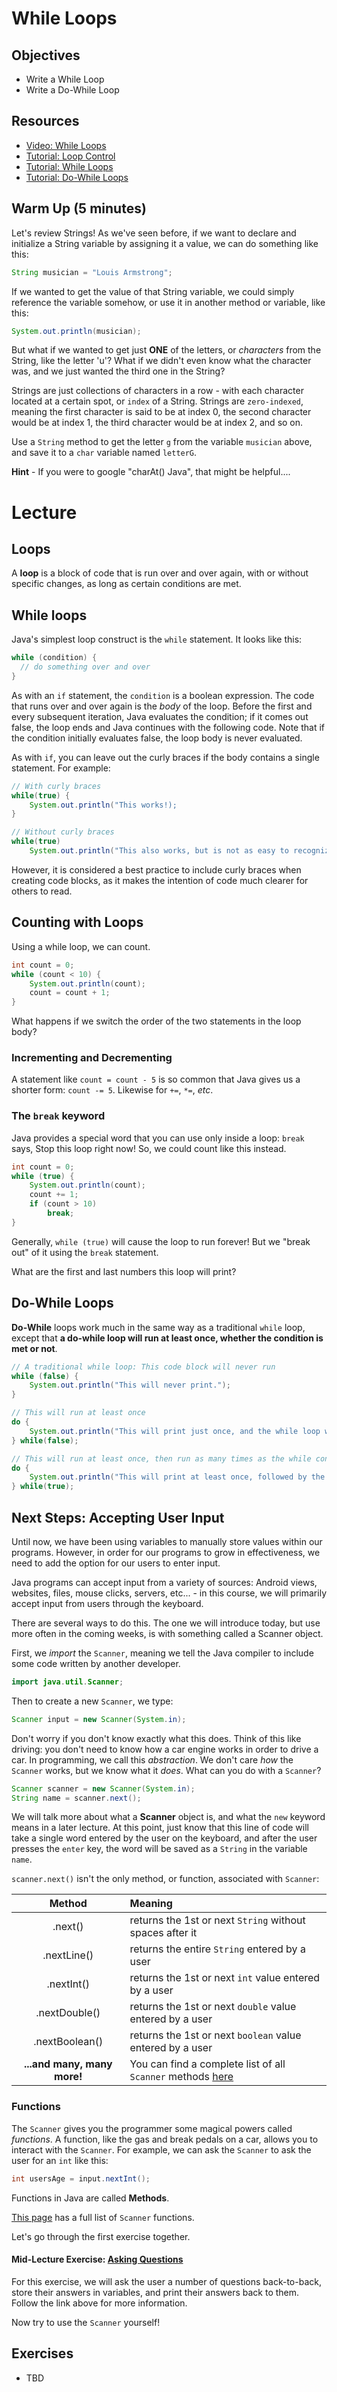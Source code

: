 # While Loops

## Objectives
* Write a While Loop
* Write a Do-While Loop

## Resources
* [Video: While Loops](https://www.youtube.com/watch?v=vnAYHVwrO4c)
* [Tutorial: Loop Control](https://www.tutorialspoint.com/java/java_loop_control.htm)
* [Tutorial: While Loops](https://www.tutorialspoint.com/java/java_while_loop.htm)
* [Tutorial: Do-While Loops](https://www.tutorialspoint.com/java/java_do_while_loop.htm)

## Warm Up (5 minutes)

Let's review Strings! As we've seen before, if we want to declare and initialize a String variable by assigning it a value, we can do something like this:

```java
String musician = "Louis Armstrong";
```

If we wanted to get the value of that String variable, we could simply reference the variable somehow, or use it in another method or variable, like this:

```java
System.out.println(musician);
```

But what if we wanted to get just **ONE** of the letters, or _characters_ from the String, like the letter 'u'? What if we didn't even know what the character was, and we just wanted the third one in the String?

Strings are just collections of characters in a row - with each character located at a certain spot, or `index` of a String. Strings are `zero-indexed`, meaning the first character is said to be at index 0, the second character would be at index 1, the third character would be at index 2, and so on.

Use a `String` method to get the letter `g` from the variable `musician` above, and save it to a `char` variable named `letterG`.

**Hint** - If you were to google "charAt() Java", that might be helpful....

# Lecture

## Loops

A **loop** is a block of code that is run over and over again, with or without specific changes, as long as certain conditions are met.

## While loops

Java's simplest loop construct is the `while` statement.  It looks like this:

```java
while (condition) {
  // do something over and over
}
```

As with an `if` statement, the `condition` is a boolean expression.  The code that runs over and over again is the _body_ of the loop.  Before the first and every subsequent iteration, Java evaluates the condition; if it comes out false, the loop ends and Java continues with the following code.  Note that if the condition initially evaluates false, the loop body is never evaluated.

As with `if`, you can leave out the curly braces if the body contains a single statement. For example:
```java
// With curly braces
while(true) {
    System.out.println("This works!);
}
```
```java
// Without curly braces
while(true)
    System.out.println("This also works, but is not as easy to recognize!);
```
However, it is considered a best practice to include curly braces when creating code blocks, as it makes the intention of code much clearer for others to read.

## Counting with Loops

Using a while loop, we can count.

```java
int count = 0;
while (count < 10) {
    System.out.println(count);
    count = count + 1;
}
```

What happens if we switch the order of the two statements in the loop body?

### Incrementing and Decrementing
A statement like `count = count - 5` is so common that Java gives us a shorter form: `count -= 5`.   Likewise for `+=`, `*=`, _etc_.

### The ```break``` keyword
Java provides a special word that you can use only inside a loop: `break` says, Stop this loop right now!  So, we could count like this instead.

```java
int count = 0;
while (true) {
    System.out.println(count);
    count += 1;
    if (count > 10)
        break;
}
```

Generally, `while (true)` will cause the loop to run forever!  But we "break out" of it using the `break` statement.  

What are the first and last numbers this loop will print?

## Do-While Loops

**Do-While** loops work much in the same way as a traditional ```while``` loop, except that **a do-while loop will run at least once, whether the condition is met or not**.

```java
// A traditional while loop: This code block will never run
while (false) {
    System.out.println("This will never print.");
}

// This will run at least once
do {
    System.out.println("This will print just once, and the while loop will not run, because its condition evaluates to false.");
} while(false);

// This will run at least once, then run as many times as the while condition allows
do {
    System.out.println("This will print at least once, followed by the while loop running over, and over, and over....");
} while(true);
```

## Next Steps: Accepting User Input

Until now, we have been using variables to manually store values within our programs. However, in order for our programs to grow in effectiveness, we need to add the option for our users to enter input.

Java programs can accept input from a variety of sources: Android views, websites, files, mouse clicks, servers, etc... - in this course, we will primarily accept input from users through the keyboard.

There are several ways to do this. The one we will introduce today, but use more often in the coming weeks, is with something called a Scanner object.

First, we *import* the ```Scanner```, meaning we tell the Java compiler to include some code written by another developer. 

```java
import java.util.Scanner;
```

Then to create a new `Scanner`, we type:

```java
Scanner input = new Scanner(System.in);
```

Don't worry if you don't know exactly what this does. Think of this like driving: you don't need to know how a car engine works in order to drive a car. In programming, we call this *abstraction*. We don't care *how* the `Scanner` works, but we know what it *does*. What can you do with a `Scanner`?

```java
Scanner scanner = new Scanner(System.in);
String name = scanner.next();
```

We will talk more about what a **Scanner** object is, and what the ```new``` keyword means in a later lecture. At this point, just know that this line of code will take a single word entered by the user on the keyboard, and after the user presses the ```enter``` key, the word will be saved as a ```String``` in the variable ```name```.

```scanner.next()``` isn't the only method, or function, associated with ```Scanner```:

|Method|Meaning|
|:----:|:------|
|\.next()|returns the 1st or next ```String``` without spaces after it|
|\.nextLine()|returns the entire ```String``` entered by a user|
|\.nextInt()|returns the 1st or next ```int``` value entered by a user|
|\.nextDouble()|returns the 1st or next ```double``` value entered by a user|
|\.nextBoolean()|returns the 1st or next ```boolean``` value entered by a user|
|**...and many, many more!**|You can find a complete list of all ```Scanner``` methods [here](https://docs.oracle.com/javase/7/docs/api/java/util/Scanner.html)|

### Functions

The ```Scanner``` gives you the programmer some magical powers called *functions*. A function, like the gas and break pedals on a car, allows you to interact with the `Scanner`. For example, we can ask the `Scanner` to ask the user for an `int` like this:

```java
int usersAge = input.nextInt();
```

Functions in Java are called **Methods**.

[This page](http://docs.oracle.com/javase/7/docs/api/java/util/Scanner.html) has a full list of `Scanner` functions.

Let's go through the first exercise together.

#### Mid-Lecture Exercise: [Asking Questions](http://programmingbydoing.com/a/asking-questions.html)
For this exercise, we will ask the user a number of questions back-to-back, store their answers in variables, and print their answers back to them. Follow the link above for more information.

Now try to use the `Scanner` yourself!

## Exercises

* TBD

